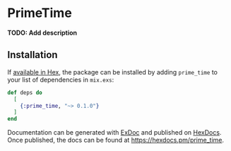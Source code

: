 # PrimeTime

**TODO: Add description**

## Installation

If [available in Hex](https://hex.pm/docs/publish), the package can be installed
by adding `prime_time` to your list of dependencies in `mix.exs`:

```elixir
def deps do
  [
    {:prime_time, "~> 0.1.0"}
  ]
end
```

Documentation can be generated with [ExDoc](https://github.com/elixir-lang/ex_doc)
and published on [HexDocs](https://hexdocs.pm). Once published, the docs can
be found at <https://hexdocs.pm/prime_time>.

